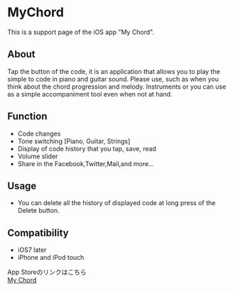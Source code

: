 MyChord
=======

This is a support page of the iOS app "My Chord".  

## About
Tap the button of the code, it is an application that allows you to play the simple to code in piano and guitar sound.
Please use, such as when you think about the chord progression and melody.
Instruments or you can use as a simple accompaniment tool even when not at hand.

## Function
- Code changes
- Tone switching [Piano, Guitar, Strings]
- Display of code history that you tap, save, read
- Volume slider
- Share in the Facebook,Twitter,Mail,and more...

## Usage
- You can delete all the history of displayed code at long press of the Delete button.

## Compatibility
- iOS7 later
- iPhone and iPod touch


App Storeのリンクはこちら  
<a href="https://itunes.apple.com/us/app/my-chord/id953517029?l=ja&ls=1&mt=8" target="_blank">My Chord</a>
